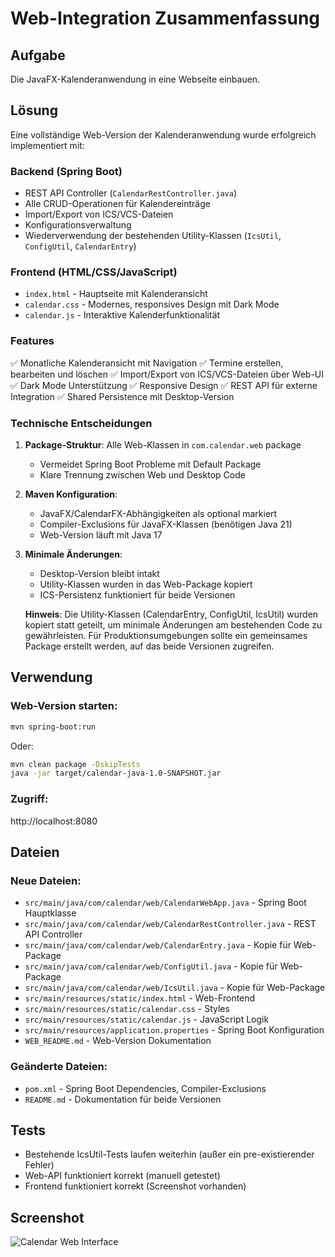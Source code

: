 # Web-Integration Zusammenfassung

## Aufgabe
Die JavaFX-Kalenderanwendung in eine Webseite einbauen.

## Lösung
Eine vollständige Web-Version der Kalenderanwendung wurde erfolgreich implementiert mit:

### Backend (Spring Boot)
- REST API Controller (`CalendarRestController.java`)
- Alle CRUD-Operationen für Kalendereinträge
- Import/Export von ICS/VCS-Dateien
- Konfigurationsverwaltung
- Wiederverwendung der bestehenden Utility-Klassen (`IcsUtil`, `ConfigUtil`, `CalendarEntry`)

### Frontend (HTML/CSS/JavaScript)
- `index.html` - Hauptseite mit Kalenderansicht
- `calendar.css` - Modernes, responsives Design mit Dark Mode
- `calendar.js` - Interaktive Kalenderfunktionalität

### Features
✅ Monatliche Kalenderansicht mit Navigation
✅ Termine erstellen, bearbeiten und löschen
✅ Import/Export von ICS/VCS-Dateien über Web-UI
✅ Dark Mode Unterstützung
✅ Responsive Design
✅ REST API für externe Integration
✅ Shared Persistence mit Desktop-Version

### Technische Entscheidungen

1. **Package-Struktur**: Alle Web-Klassen in `com.calendar.web` package
   - Vermeidet Spring Boot Probleme mit Default Package
   - Klare Trennung zwischen Web und Desktop Code

2. **Maven Konfiguration**:
   - JavaFX/CalendarFX-Abhängigkeiten als optional markiert
   - Compiler-Exclusions für JavaFX-Klassen (benötigen Java 21)
   - Web-Version läuft mit Java 17

3. **Minimale Änderungen**:
   - Desktop-Version bleibt intakt
   - Utility-Klassen wurden in das Web-Package kopiert
   - ICS-Persistenz funktioniert für beide Versionen
   
   **Hinweis**: Die Utility-Klassen (CalendarEntry, ConfigUtil, IcsUtil) wurden kopiert statt geteilt,
   um minimale Änderungen am bestehenden Code zu gewährleisten. Für Produktionsumgebungen sollte 
   ein gemeinsames Package erstellt werden, auf das beide Versionen zugreifen.

## Verwendung

### Web-Version starten:
```bash
mvn spring-boot:run
```
Oder:
```bash
mvn clean package -DskipTests
java -jar target/calendar-java-1.0-SNAPSHOT.jar
```

### Zugriff:
http://localhost:8080

## Dateien

### Neue Dateien:
- `src/main/java/com/calendar/web/CalendarWebApp.java` - Spring Boot Hauptklasse
- `src/main/java/com/calendar/web/CalendarRestController.java` - REST API Controller
- `src/main/java/com/calendar/web/CalendarEntry.java` - Kopie für Web-Package
- `src/main/java/com/calendar/web/ConfigUtil.java` - Kopie für Web-Package
- `src/main/java/com/calendar/web/IcsUtil.java` - Kopie für Web-Package
- `src/main/resources/static/index.html` - Web-Frontend
- `src/main/resources/static/calendar.css` - Styles
- `src/main/resources/static/calendar.js` - JavaScript Logik
- `src/main/resources/application.properties` - Spring Boot Konfiguration
- `WEB_README.md` - Web-Version Dokumentation

### Geänderte Dateien:
- `pom.xml` - Spring Boot Dependencies, Compiler-Exclusions
- `README.md` - Dokumentation für beide Versionen

## Tests
- Bestehende IcsUtil-Tests laufen weiterhin (außer ein pre-existierender Fehler)
- Web-API funktioniert korrekt (manuell getestet)
- Frontend funktioniert korrekt (Screenshot vorhanden)

## Screenshot
![Calendar Web Interface](https://github.com/user-attachments/assets/d95a2108-4278-4cd1-b996-d8286149544f)
